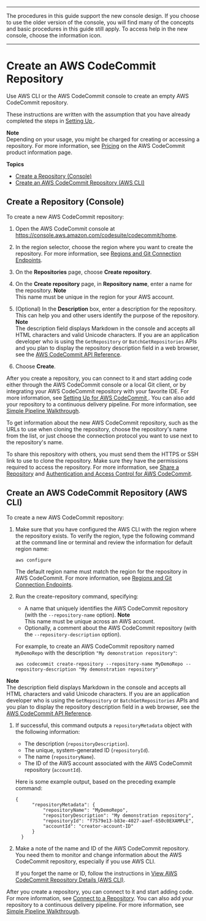 --------

 The procedures in this guide support the new console design\. If you choose to use the older version of the console, you will find many of the concepts and basic procedures in this guide still apply\. To access help in the new console, choose the information icon\.

--------

# Create an AWS CodeCommit Repository<a name="how-to-create-repository"></a>

Use AWS CLI or the AWS CodeCommit console to create an empty AWS CodeCommit repository\.

These instructions are written with the assumption that you have already completed the steps in [Setting Up ](setting-up.md)\. 

**Note**  
Depending on your usage, you might be charged for creating or accessing a repository\. For more information, see [Pricing](http://aws.amazon.com/codecommit/pricing) on the AWS CodeCommit product information page\.

**Topics**
+ [Create a Repository \(Console\)](#how-to-create-repository-console)
+ [Create an AWS CodeCommit Repository \(AWS CLI\)](#how-to-create-repository-cli)

## Create a Repository \(Console\)<a name="how-to-create-repository-console"></a>

To create a new AWS CodeCommit repository:

1. Open the AWS CodeCommit console at [https://console\.aws\.amazon\.com/codesuite/codecommit/home](https://console.aws.amazon.com/codesuite/codecommit/home)\.

1. In the region selector, choose the region where you want to create the repository\. For more information, see [Regions and Git Connection Endpoints](regions.md)\.

1. On the **Repositories** page, choose **Create repository**\. 

1. On the **Create repository** page, in **Repository name**, enter a name for the repository\.
**Note**  
This name must be unique in the region for your AWS account\.

1. \(Optional\) In the **Description** box, enter a description for the repository\. This can help you and other users identify the purpose of the repository\. 
**Note**  
The description field displays Markdown in the console and accepts all HTML characters and valid Unicode characters\. If you are an application developer who is using the `GetRepository` or `BatchGetRepositories` APIs and you plan to display the repository description field in a web browser, see the [AWS CodeCommit API Reference](http://docs.aws.amazon.com/codecommit/latest/APIReference/)\.

1. Choose **Create**\. 

After you create a repository, you can connect to it and start adding code either through the AWS CodeCommit console or a local Git client, or by integrating your AWS CodeCommit repository with your favorite IDE\. For more information, see [Setting Up for AWS CodeCommit ](setting-up.md)\. You can also add your repository to a continuous delivery pipeline\. For more information, see [Simple Pipeline Walkthrough](http://docs.aws.amazon.com/codepipeline/latest/userguide/getting-started-cc.html)\.

To get information about the new AWS CodeCommit repository, such as the URLs to use when cloning the repository, choose the repository's name from the list, or just choose the connection protocol you want to use next to the repository's name\.

To share this repository with others, you must send them the HTTPS or SSH link to use to clone the repository\. Make sure they have the permissions required to access the repository\. For more information, see [Share a Repository](how-to-share-repository.md) and [Authentication and Access Control for AWS CodeCommit](auth-and-access-control.md)\. 

## Create an AWS CodeCommit Repository \(AWS CLI\)<a name="how-to-create-repository-cli"></a>

To create a new AWS CodeCommit repository:

1. Make sure that you have configured the AWS CLI with the region where the repository exists\. To verify the region, type the following command at the command line or terminal and review the information for default region name:

   ```
   aws configure
   ```

   The default region name must match the region for the repository in AWS CodeCommit\. For more information, see [Regions and Git Connection Endpoints](regions.md)\.

1. Run the create\-repository command, specifying:
   + A name that uniquely identifies the AWS CodeCommit repository \(with the `--repository-name` option\)\.
**Note**  
This name must be unique across an AWS account\.
   + Optionally, a comment about the AWS CodeCommit repository \(with the `--repository-description` option\)\.

   For example, to create an AWS CodeCommit repository named `MyDemoRepo` with the description `"My demonstration repository"`:

   ```
   aws codecommit create-repository --repository-name MyDemoRepo --repository-description "My demonstration repository" 
   ```
**Note**  
The description field displays Markdown in the console and accepts all HTML characters and valid Unicode characters\. If you are an application developer who is using the `GetRepository` or `BatchGetRepositories` APIs and you plan to display the repository description field in a web browser, see the [AWS CodeCommit API Reference](http://docs.aws.amazon.com/codecommit/latest/APIReference/)\.

1. If successful, this command outputs a `repositoryMetadata` object with the following information:
   + The description \(`repositoryDescription`\)\.
   + The unique, system\-generated ID \(`repositoryId`\)\.
   + The name \(`repositoryName`\)\.
   + The ID of the AWS account associated with the AWS CodeCommit repository \(`accountId`\)\.

   Here is some example output, based on the preceding example command:

   ```
   {
         "repositoryMetadata": {
             "repositoryName": "MyDemoRepo",
             "repositoryDescription": "My demonstration repository",
             "repositoryId": "f7579e13-b83e-4027-aaef-650c0EXAMPLE",
             "accountId": "creator-account-ID"
         }
     }
   ```

1. Make a note of the name and ID of the AWS CodeCommit repository\. You need them to monitor and change information about the AWS CodeCommit repository, especially if you use AWS CLI\.

   If you forget the name or ID, follow the instructions in [View AWS CodeCommit Repository Details \(AWS CLI\)](how-to-view-repository-details.md#how-to-view-repository-details-cli)\.

After you create a repository, you can connect to it and start adding code\. For more information, see [Connect to a Repository](how-to-connect.md)\. You can also add your repository to a continuous delivery pipeline\. For more information, see [Simple Pipeline Walkthrough](http://docs.aws.amazon.com/codepipeline/latest/userguide/getting-started-cc.html)\.